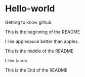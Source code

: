 # Hello-world
Getting to know github

This is the beginning of the README

I like applesauce better than apples.

This is the middle of the README

I like tacos

This is the End of the README
